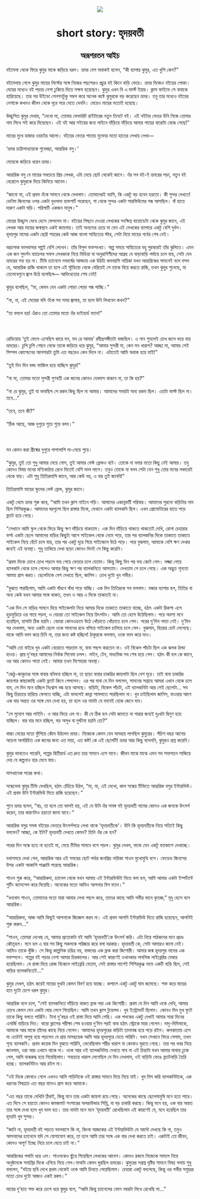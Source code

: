 <div align=center> <img src="../../metadata/images/rabibasariya/short-story:-হৃদয়বতী.jpg" align="center" ></div>
<h1 align=center>short story: হৃদয়বতী</h1>
<h2 align=center>অরূপরতন আইচ</h2>
বইমেলা থেকে ফিরে ঝুমুর মাকে জড়িয়ে ধরল। ভ্রমর বেশ অবাকই হলেন, “কী ব্যাপার ঝুমুর, এত খুশি কেন?”<br> <br>বইমেলায় গেলে ঝুমুর মায়ের লিস্টের সঙ্গে নিজের পছন্দেরও প্রচুর বই কিনে বাড়ি ফেরে। ভ্রমর নিজেও বইয়ের পোকা। মেয়ের মধ্যেও বই পড়ার নেশা ঢুকিয়ে দিতে সক্ষম হয়েছেন। ঝুমুর এখন বি এ ফার্স্ট ইয়ার। ক্লাস ফাইভে সে বাবাকে হারিয়েছে। তার পর উইডো পেনশনটুকু সম্বল করে অনেক কষ্টে ঝুমুরকে বড় করেছেন ভ্রমর। তবু তার মধ্যেও বইয়ের নেশাকে কখনও জীবন থেকে দূরে সরে যেতে দেননি। মেয়েও মায়ের মতোই হয়েছে।<br> <br>উচ্ছ্বসিত ঝুমুর দেখায়, “দেখো মা, তোমার ফেভারিট রাইটারের নতুন তিনটে বই। এই বইটার ভেতর উনি নিজে তোমার নাম লিখে সই করে দিয়েছেন। এই বই আর সইয়ের জন্য লাইনে দাঁড়িয়ে দাঁড়িয়ে আমার পায়ের বারোটা বেজে গেছে!”<br> <br>মায়ের মুখে হাজার ওয়াটের আলো। বইয়ের ভেতর পাতায় মুক্তোর মতো হাতের লেখায় লেখা—<br> <br>‘ভ্রমর চট্টোপাধ্যায়কে শুভেচ্ছা, আন্তরিক বসু।’<br> <br>মেয়েকে জড়িয়ে ধরেন ভ্রমর।<br> <br>আন্তরিক বসু যে মায়ের সবচেয়ে প্রিয় লেখক, এটা মেয়ে ছোট থেকেই জানে। ওঁর সব বই-ই ভ্রমরের পড়া, নতুন বই বেরোলে ঝুমুরকে দিয়ে কিনিয়ে আনেন।<br> <br>“জানো মা, এই প্রথম ওঁকে সামনে থেকে দেখলাম। তোমাদেরই বয়সি, কি একটু বড় হবেন হয়তো। কী সুন্দর দেখতে! ডেনিম জিনসের ওপর একটা দুধসাদা হাফশার্ট পরেছেন, গা থেকে সুন্দর একটা পারফিউমের গন্ধ আসছিল। বাঁ হাতে দারুণ একটা ঘড়ি। পরিপাটি একজন মানুষ।”<br> <br>মেয়ের উচ্ছ্বাস দেখে হেসে ফেললেন মা। বইয়ের পিছনে দেওয়া লেখকের সংক্ষিপ্ত বায়োডেটা থেকে ঝুমুর জানে, এই লেখক আর মায়ের জন্মস্থান একই জায়গায়। তাই অন্যদের চেয়ে মা যেন এই লেখকের ব্যাপারে একটু বেশি দুর্বল। হৃদয়পুর নামের একটা ছোট্ট শহরের কেউ আজ বাংলা সাহিত্যের স্টার, সেটা নিয়ে মায়ের গর্বের শেষ নেই।<br> <br>ভদ্রলোক ভালবাসার গল্পই বেশি লেখেন। তাঁর বিপুল ভক্তসংখ্যা। অল্প সময়ে সাহিত্যের বহু পুরস্কারই তাঁর ঝুলিতে। এমন এক জন সুদর্শন ব্যাচেলর সফল লেখককে নিয়ে মিডিয়া বা অনুরাগিণীদের আগ্রহ যে বাড়াবাড়ি পর্যায়ে চলে যায়, সেটা যেন ভ্রমরের সহ্য হয় না। টিভি চ্যানেলে নববর্ষের আড্ডায় এক উঠতি কমবয়সি নায়িকা যখন আন্তরিকের সামনেই বলে বসল যে, আন্তরিক রাজি থাকলে তা হলে এই স্টুডিয়ো থেকে বেরিয়েই সে তাকে বিয়ে করতে রাজি, তখন ঝুমুর শুনেছে, মা তেলেবেগুনে জ্বলে উঠে বলেছিল— আদিখ্যেতার শেষ নেই!<br> <br>ঝুমুর বলেছিল, “মা, কেমন যেন একটা পোড়া পোড়া গন্ধ পাচ্ছি।”<br> <br>“না, না, এই মেয়েরা যদি ওঁকে সব সময় জ্বালায়, তা হলে উনি লিখবেন কখন?”<br> <br>“তা বললে হয়! এঁরাও তো তোমার মতো ওঁর ডাইহার্ড ফ্যান!”<br> <br><br> <br>রেডিয়োয় ‘তুই ফেলে এসেছিস কারে মন, মন রে আমার’ রবীন্দ্রসঙ্গীতটা বাজছিল। এ গান শুনলেই চোখ জলে ভরে যায় ভ্রমরের। চুপি চুপি পেছন থেকে তাকে জড়িয়ে ধরে ঝুমুর, “আমার সুন্দরী মা, কেন মন খারাপ? আচ্ছা মা, আমার সেই সিম্পল কোশ্চেনের আনসারটা তুমি এত বছরেও কেন দিলে না। এটাতেই আমি অবাক হয়ে যাই!”<br> <br>“তুই দিন দিন বড্ড ফাজিল হয়ে যাচ্ছিস ঝুমুর!”<br> <br>“না মা, তোমার মতো সুন্দরী গুণবতী এক জনের কোনও দেবদাস থাকবে না, তা কি হয়?”<br> <br>“না রে ঝুমুর, তুই যা ভাবছিস সে রকম কিছু ছিল না আমার। আমাদের সময়টা অন্য রকম ছিল। এতটা ফাস্ট ছিল না। তবে...”<br> <br>“তবে, তবে কী?”<br> <br>“ঠিক আছে, আজ দুপুরে শুয়ে শুয়ে বলব।”<br> <br><br> <br>মন কেমন করা গ্রীষ্মের দুপুরে পাশাপাশি মা-মেয়ে শুয়ে।<br> <br>“ঝুমুর, তুই তো শুধু আমার মেয়ে নোস, তুই আমার বেস্ট ফ্রেন্ডও বটে। তোকে না বলার মতো কিছু নেই আমার। তবু কোনও বিষয় মনের মণিকোঠায় রেখে দিতেই বেশি ভাল লাগে। তবুও তোকে যা বলব সেটা যেন শুধু তোর মনের লকারেই থেকে যায়। এটা শুধু তিতিরমাসি জানে, আর কেউ নয়, এ বার তুই জানবি!”<br> <br>তিতিরমাসি মায়ের স্কুলের বেস্ট ফ্রেন্ড, ঝুমুর জানে।<br> <br>একটু থেমে ভ্রমর শুরু করে, “আমি তখন ক্লাস নাইনে পড়ি। আমাদের একান্নবর্তী পরিবার। আমাদের পুরনো বাড়িটার নাম ছিল শিশিরকুঞ্জ। আমাদের ঘরগুলো ছিল রাস্তার দিকে, যেখানে একটা ব্যালকনি ছিল। এখন প্রোমোটারের হাতে পড়ে ফ্ল্যাট হয়ে গেছে।<br> <br>“সেখানে আমি স্কুল থেকে ফিরে কিছু ক্ষণ দাঁড়িয়ে থাকতাম। এক দিন দাঁড়িয়ে থাকতে থাকতেই দেখি, রোগা চেহারার ফর্সা একটা ছেলে আমাদের বাড়ির কিছুটা আগে সাইকেল থেকে নেমে পড়ে, তার পর ব্যালকনির দিকে তাকাতে তাকাতে সাইকেল নিয়ে হেঁটে চলে যায়, তার পর একটু দূরে গিয়ে সাইকেলে উঠে পড়ে। পরে বুঝলাম, আমাকে বেশি ক্ষণ দেখার জন্যই এই ব্যবস্থা। শুধু তাকিয়ে দেখা ছাড়া কোনও দিনই সে কিছু করেনি।<br> <br>“প্রথম দিকে চোখে চোখ পড়লে ভয় পেয়ে ভেতরে চলে যেতাম। কিন্তু কিছু দিন পর ভয় কেটে গেল। লজ্জা পেয়ে ব্যালকনি থেকে চলে গেলেও আবার কিছু ক্ষণ পর ব্যালকনিতে আসতাম। দেখতাম সে চলে গেছে। এক অদ্ভুত শূন্যতা আমায় গ্রাস করত। ছেলেটাকে বেশ দেখতে ছিল, জানিস। চোখ দুটো খুব গভীর।<br> <br>“বুঝতে পারছিলাম, আমি একটা বাঁধনে বাঁধা পড়ে যাচ্ছি। এক দিন তিতিরকে সব বললাম। মজার ব্যাপার হল, তিতির বা অন্য কেউ যখন আমার সঙ্গে থাকত, তখন ও আর এ দিকে তাকাতই না।<br> <br>“এক দিন সে বাড়ির সামনে দিয়ে সাইকেলটা নিয়ে আমার দিকে তাকাতে তাকাতে যাচ্ছে, হঠাৎ একটা রিকশা এসে হুড়মুড়িয়ে ওর গায়ে পড়ল, ও বেচারা তো সাইকেল নিয়ে চিৎপটাং। আমি তো হেসে উঠেছিলাম। পরে অবশ্য মনে হয়েছিল, হাসাটা ঠিক হয়নি। বেচারা কোনওক্রমে উঠে খোঁড়াতে খোঁড়াতে চলে গেল। পরের দু’দিন পাত্তা নেই। দু’দিন পর দেখলাম, অন্য একটা ছেলে ওকে সামনের রডে বসিয়ে সাইকেল চালিয়ে চলে গেল। বুঝলাম, হিরোর চোট লেগেছে। যাকে আমি ভাল করে চিনি না, তার জন্য কষ্ট হচ্ছিল! ঠাকুরকে বললাম, ওকে ভাল করে দাও।<br> <br>“আমি তো বাইরে খুব একটা বেরোতে পারতাম না, বাবা পছন্দ করতেন না। ওই বিকেল পাঁচটা ছিল এক ঝলক ঠান্ডা হাওয়। প্রায় দু’বছর আমাদের নির্বাক সিনেমা চলল। নাইন, টেন, মাধ্যমিক সব শেষ হয়ে গেল। হঠাৎ কী হল কে জানে, ওর আর কোনও পাত্তা নেই। আমার তখন দিশেহারা অবস্থা।<br> <br>“জেঠু-কাকুদের সঙ্গে বাবার বনিবনা হচ্ছিল না, তা ছাড়া বাবার চাকরির জায়গাটা ছিল বেশ দূরে। তাই বাবা চাকরির জায়গার কাছাকাছি একটা ফ্ল্যাট কিনে পেললেন। এর পর বাবা যে দিন বললেন, সামনের সপ্তাহে আমরা এখান থেকে চলে যাব, সে দিন মনে হচ্ছিল নিঃশ্বাস বন্ধ হয়ে আসছে। বাড়িটা, বিকেল পাঁচটা, এই ব্যালকনিটা আর সেই ছেলেটা... সব কিছু চিরতরে হারিয়ে ফেলতে যাচ্ছি, এটা ভাবলেই কান্না সামলাতে পারছিলাম না। খুব চাইছিলাম জানিস, যাওয়ার আগে এক বার অন্তত ওর সঙ্গে যেন দেখা হয়, তা হলে ওর নামটা যে ভাবেই হোক জেনে যাব।<br> <br>“সে সুযোগ আর পাইনি। ও আর ফিরে এল না। কী যে ঠিক হল সেটা জানতে না পারার জন্যই দুঃখটা দ্বিগুণ হয়ে যাচ্ছিল। বার বার মনে হচ্ছিল, বড় অসুখ বা দুর্ঘটনা হয়নি তো?”<br> <br>বাচ্চা মেয়ের মতো ফুঁপিয়ে কেঁদে উঠলেন ভ্রমর। নিজেকে কেমন যেন অসহায় লাগছিল ঝুমুরের। পঁচিশ বছর আগের অচেনা অপরিচিত এক জনের জন্য এত মায়া, এত কষ্ট! কে এই ছেলেটি! ভ্রমর আর কিছু বলেননি, ঝুমুরও প্রশ্ন করেনি।<br> <br>ঝুমুর ভাবতেও পারেনি, গল্পের দ্বিতীয়ার্ধ এত দ্রুত তার সামনে এসে যাবে। জীবন মাঝে মাঝে এমন সব সমাপতন সাজিয়ে দেয় যে কল্পনাও হার মেনে যায়।<br> <br>মাসখানেক পরের কথা।<br> <br>সন্ধেবেলা ঝুমুর টিভি দেখছিল, হঠাৎ চেঁচিয়ে উঠল, “মা, মা, এই দেখো, কাল সন্ধেয় টিভিতে আন্তরিক বসুর ইন্টারভিউ। এই প্রথম উনি ইন্টারভিউ দিতে রাজি হয়েছেন।”<br> <br>শুনে ভ্রমর বলেন, “বাঃ, তা হলে তো ভালই হয়, এই যে উনি ওঁর সমস্ত বই হৃদয়বতী নামের কোনও এক জনকে উৎসর্গ করেন, তার কারণটাও হয়তো জানা যাবে।”<br> <br>আন্তরিক বসুর সমস্ত বইয়ের ভেতরে উৎসর্গপত্রে লেখা থাকে ‘হৃদয়বতীকে’। উনি কি হৃদয়বতীকে নিয়ে সত্যিই কিছু বলবেন? আচ্ছা, কে ইনি? হৃদয়বতী দেখতে কেমন? তিনি ওঁর কে হন?<br> <br>পরের দিন সন্ধে হতে না হতেই মা, মেয়ে টিভির সামনে বসে পড়ল। ঝুমুর দেখল, মাকে যেন একটু ফ্যাকাশে দেখাচ্ছে।<br> <br>যথাসময়ে দেখা গেল, আন্তরিক আর এই সময়ের ছোট পর্দার জনপ্রিয় নায়িকা শাওন মুখোমুখি বসে। ফেডেড জিনসের উপর একটা আকাশি পাঞ্জাবি পরেছে আন্তরিক।<br> <br>শাওন শুরু করে, “আন্তরিকদা, চ্যানেল থেকে যখন আমায় এই ইন্টারভিউটা নিতে বলা হল, আমি আমার একটা ইম্পর্ট্যান্ট শুটিং ক্যানসেল করে দিয়েছি। অনেকের মতো আমিও আপনার বিগ ফ্যান।”<br> <br>“ধন্যবাদ শাওন, তোমাদের মতো যারা আমার লেখা পছন্দ করে, তাদের কাছে আমি গভীর ভাবে কৃতজ্ঞ,” মৃদু হেসে বলে আন্তরিক।<br> <br>“আন্তরিকদা, আজ আমি কিছুই আপনাকে জিজ্ঞেস করব না। এই প্রথম আপনি ইন্টারভিউ দিতে রাজি হয়েছেন, আপনিই শুরু করুন...”<br> <br>“শাওন, তোমরা দেখেছ যে, আমার প্রত্যেকটা বই আমি ‘হৃদয়বতী’কে উৎসর্গ করি। এটা নিয়ে পাঠকদের মনে প্রচণ্ড কৌতূহল। মনে হল এ বার সব কিছু সকলকে পরিষ্কার করে বলা দরকার। হৃদয়বতী কে, সেটা আমারও জানা নেই। আমিও তাকে খুঁজি। সে কিন্তু কাল্পনিক চরিত্র নয়, বাস্তবের এক ফ্রক করা কিশোরী। আমার জন্ম হৃদয়পুর নামের এক মফস্সলে। গল্পের বই পড়ার নেশা আমার চিরকালের। আর সেই কারণেই ওখানকার পাবলিক লাইব্রেরির মেম্বার হয়েছিলাম। যে রাস্তা দিয়ে রোজ বিকেলে লাইব্রেরি যেতাম, সেই রাস্তার পাশেই শিশিরকুঞ্জ নামে একটি বাড়ি ছিল, সেই বাড়ির ব্যালকনিতেই...”<br> <br>ঝুমুর দেখল, হঠাৎ করেই মায়ের মুখটা কেমন বিবর্ণ হয়ে যাচ্ছে। কপালে একটু একটু ঘাম জমেছে। শক্ত করে মায়ের হাত দুটো চেপে ধরল ঝুমুর।<br> <br>আন্তরিক বলে চলে, “সেই ব্যালকনিতে দাঁড়িয়ে থাকত ফ্রক পরা এক কিশোরী। প্রথম যে দিন আমি ওকে দেখি, আমার চোখে কেমন যেন একটা ঘোর লেগে গিয়েছিল। আমি তখন ক্লাস টুয়েলভ। খুব ইন্ট্রোভার্ট ছিলাম। কোনও দিন মুখ ফুটে তাকে কিছু বলতে পারিনি। টানা দু’বছর ওই রাস্তা দিয়ে আমি গেছি। এক পলকের একটু দেখাই আমার সারা দিনের এনার্জি বাড়িয়ে দিত। বারো ক্লাসের পরীক্ষা শেষ হওয়ার দু’দিন পরই বাবা হঠাৎ স্ট্রোকে মারা গেলেন। দাদু-দিদিমাকে, আমাকে আর মাকে তাঁদের কাছে নিয়ে গেলেন। আমাদের হৃদয়পুরের বাড়িটা তালাবন্ধ হয়ে পড়ে রইল। কলকাতায় এসে মা এতটাই অসুস্থ হয়ে পড়লেন যে প্রায় মাসছয়েক আমি আর হৃদয়পুরে যেতে পারিনি। যখন সেখানে ফিরে গেলাম, তখন শূন্য ব্যালকনি। প্রথম কয়েক দিন বুঝতে পারিনি, ভেবেছিলাম শরীর খারাপ বা কোথাও ঘুরতে গেছে। তার পর খবর নিয়ে জানলাম, ওরা আর এখানে থাকে না। ওকে আর ওই ব্যালকনিটায় দেখতে পাব না এই চিন্তাটা যখন আমার মাথায় ঢুকে গেল, আমি বাকরুদ্ধ হয়ে গিয়েছিলাম। সবচেয়ে খারাপ লেগেছিল যে দিন দেখলাম, ওই বাড়িটা ভেঙে ফ্ল্যাটবাড়ি তৈরি হচ্ছে। ব্যালকনিটাও আর রইল না।<br> <br>“ওই দিকে কোথাও গেলে এখনও আমি গাড়িটাকে ওই রাস্তার সামনে দিয়ে নিয়ে যাই। খুব মিস করি ব্যালকনিটাকে, এক ধরনের বিষণ্ণতা এত বছর বাদেও গ্রাস করে আমাকে।<br> <br>“এত বছর তাকে দেখিনি ঠিকই, কিন্তু মনে তার একটা জায়গা রয়ে গেছে। অনেকের কাছে ছেলেমানুষি মনে হতে পারে। এত দিনে সে হয়তো কোনও জমজমাট সংসারের অলরাউন্ডার গিন্নি, বা বড় চাকরি করছে। কিন্তু মনে হয়, এক বার অন্তত তার সঙ্গে দেখা হলে খুব ভাল হত। তার নামটা মনে মনে ‘হৃদয়বতী’ রেখেছিলাম এই কারণেই যে, মনে হয়েছিল তার হৃদয়টা খুব সুন্দর।<br> <br>“জানি না, হৃদয়বতী বই পড়তে ভালবাসে কি না, কিংবা আজকের এই ইন্টারভিউটা যে আদৌ দেখছে কি না, তবুও আপনাদের চ্যানেলে যদি সে যোগাযোগ করে, তা হলে আমি তার সঙ্গে এক বার দেখা করতে চাই। একটাই তো জীবন, কোনও অপূর্ণ ইচ্ছে নিয়ে চলে যেতে চাই না।”<br> <br>আন্তরিকের গলাটা ধরে এল। শাওনকেও ছুঁয়ে গিয়েছিল লেখকের আবেগ। কোনও রকমে নিজেকে সামলে নিয়ে অনুষ্ঠানকে সমাপ্তির দিকে এগিয়ে নিয়ে গেল।মাথাটা কেমন ঘুরছিল ভ্রমরের। ঝুমুরের সপ্রশ্ন দৃষ্টির সামনে বিষণ্ণ গলায় শুধু বললেন, “বইয়ে ছবি দেখে প্রথম থেকেই ওকে আমি চিনতে পেরেছিলাম। চেহারা একটু বদলেছে, কিন্তু ওর গভীর সমুদ্রের মতো চোখ দুটো আজও একই রকম।”<br> <br>মায়ের দু’হাত শক্ত করে চেপে ধরে ঝুমুর বলে, “আমি কিন্তু চ্যানেলের ফোন নম্বরটা লিখে রেখেছি মা...”

